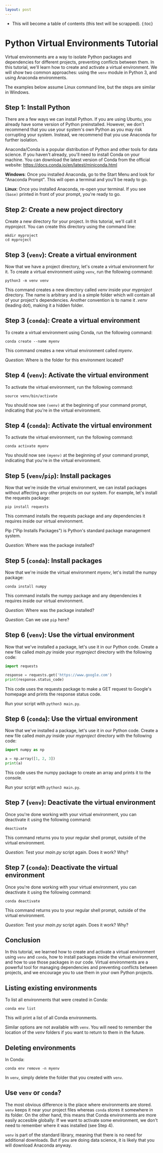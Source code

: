 ```yaml
---
layout: post
---
```


* This will become a table of contents (this text will be scrapped).
{:toc}

# Python Virtual Environments Tutorial

Virtual environments are a way to isolate Python packages and dependencies for different projects, preventing conflicts between them. In this tutorial, we'll learn how to create and activate a virtual environment. We will show two common approaches: using the `venv` module in Python 3, and using Anaconda environments.

The examples below assume Linux command line, but the steps are similar in Windows.

## Step 1: Install Python
There are a few ways we can install Python. If you are using Ubuntu, you already have some version of Python preinstalled. However, we don't recommend that you use your system's own Python as you may risk corrupting your system. Instead, we recommend that you use Anaconda for further isolation.

Anaconda/Conda is a popular distribution of Python and other tools for data science.
If you haven't already, you'll need to install Conda on your machine. You can download the latest version of Conda from the official website: https://docs.conda.io/en/latest/miniconda.html

**Windows**: Once you installed Anaconda, go to the Start Menu and look for "Anaconda Prompt". This will open a terminal and you'll be ready to go.

**Linux**: Once you installed Anaconda, re-open your terminal. If you see `(base)` printed in front of your prompt, you're ready to go.

## Step 2: Create a new project directory
Create a new directory for your project. In this tutorial, we'll call it *myproject*. You can create this directory using the command line:

```console
mkdir myproject
cd myproject
```

## Step 3 (`venv`): Create a virtual environment
Now that we have a project directory, let's create a virtual environment for it. To create a virtual environment using `venv`, run the following command:

```console
python3 -m venv venv
```

This command creates a new directory called *venv* inside your *myproject* directory. The name is arbitrary and is a simple folder which will contain all of your project's dependencies.
Another convention is to name it *.venv* (leading dot), making it a hidden folder.

## Step 3 (`conda`): Create a virtual environment
To create a virtual environment using Conda, run the following command:

```
conda create --name myenv
```

This command creates a new virtual environment called *myenv*. 

*Question*: Where is the folder for this environment located?

## Step 4 (`venv`): Activate the virtual environment
To activate the virtual environment, run the following command:

```console
source venv/bin/activate
```

You should now see `(venv)` at the beginning of your command prompt, indicating that you're in the virtual environment.

## Step 4 (`conda`): Activate the virtual environment
To activate the virtual environment, run the following command:

```console
conda activate myenv
```

You should now see `(myenv)` at the beginning of your command prompt, indicating that you're in the virtual environment.

## Step 5 (`venv`/`pip`): Install packages
Now that we're inside the virtual environment, we can install packages without affecting any other projects on our system. For example, let's install the requests package:

```
pip install requests
```

This command installs the requests package and any dependencies it requires inside our virtual environment.

Pip ("Pip Installs Packages") is Python's standard package management system.

*Question*: Where was the package installed?

## Step 5 (`conda`): Install packages
Now that we're inside the virtual environment *myenv*, let's install the numpy package:

```console
conda install numpy
```

This command installs the numpy package and any dependencies it requires inside our virtual environment.

*Question*: Where was the package installed?

*Question*: Can we use `pip` here?

## Step 6 (`venv`): Use the virtual environment
Now that we've installed a package, let's use it in our Python code. Create a new file called *main.py* inside your *myproject* directory with the following code:

```python
import requests

response = requests.get('https://www.google.com')
print(response.status_code)
```

This code uses the requests package to make a GET request to Google's homepage and prints the response status code.

Run your script with `python3 main.py`.

## Step 6 (`conda`): Use the virtual environment
Now that we've installed a package, let's use it in our Python code. Create a new file called *main.py* inside your *myproject* directory with the following code:

```python
import numpy as np

a = np.array([1, 2, 3])
print(a)
```

This code uses the numpy package to create an array and prints it to the console.

Run your script with `python3 main.py`.

## Step 7 (`venv`): Deactivate the virtual environment
Once you're done working with your virtual environment, you can deactivate it using the following command:

```console
deactivate
```

This command returns you to your regular shell prompt, outside of the virtual environment.

*Question*: Test your *main.py* script again. Does it work? Why?

## Step 7 (`conda`): Deactivate the virtual environment
Once you're done working with your virtual environment, you can deactivate it using the following command:

```console
conda deactivate
```

This command returns you to your regular shell prompt, outside of the virtual environment.

*Question*: Test your *main.py* script again. Does it work? Why?

## Conclusion
In this tutorial, we learned how to create and activate a virtual environment using `venv` and `conda`, how to install packages inside the virtual environment, and how to use those packages in our code. Virtual environments are a powerful tool for managing dependencies and preventing conflicts between projects, and we encourage you to use them in your own Python projects.

## Listing existing environments

To list all environments that were created in Conda:

```console
conda env list
```

This will print a list of all Conda environments.

Similar options are not available with `venv`. You will need to remember the location of the *venv* folders if you want to return to them in the future.

## Deleting environments

In Conda:
```console
conda env remove -n myenv
```

In `venv`, simply delete the folder that you created with `venv`.

## Use `venv` or `conda`?
The most obvious difference is the place where environments are stored. `venv` keeps it near your project files whereas `conda` stores it somewhere in its folder. On the other hand, this means that Conda environments are more easily accesible globally: If we want to activate some environment, we don't need to remember where it was installed (see Step 4). 

`venv` is part of the standard library, meaning that there is no need for additional downloads. But if you are doing data science, it is likely that you will download Anaconda anyway.
